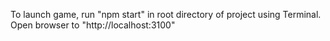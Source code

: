 To launch game, run "npm start" in root directory of project using Terminal. Open browser to "http://localhost:3100"
